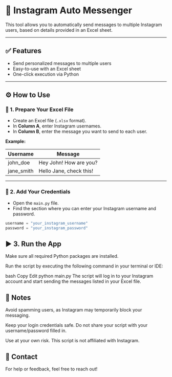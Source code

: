 # 📩 Instagram Auto Messenger

This tool allows you to automatically send messages to multiple Instagram users, based on details provided in an Excel sheet.

---

## ✅ Features

- Send personalized messages to multiple users  
- Easy-to-use with an Excel sheet  
- One-click execution via Python

---

## ⚙️ How to Use

### 📝 1. Prepare Your Excel File

- Create an Excel file (`.xlsx` format).
- In **Column A**, enter Instagram usernames.  
- In **Column B**, enter the message you want to send to each user.

**Example:**

| Username    | Message                   |
|-------------|---------------------------|
| john_doe    | Hey John! How are you?    |
| jane_smith  | Hello Jane, check this!   |

---

### 🔐 2. Add Your Credentials

- Open the `main.py` file.  
- Find the section where you can enter your Instagram username and password.

```python
username = "your_instagram_username"
password = "your_instagram_password"
```


## ▶️ 3. Run the App
Make sure all required Python packages are installed.

Run the script by executing the following command in your terminal or IDE:

bash
Copy
Edit
python main.py
The script will log in to your Instagram account and start sending the messages listed in your Excel file.

## 📌 Notes
Avoid spamming users, as Instagram may temporarily block your messaging.

Keep your login credentials safe.
Do not share your script with your username/password filled in.

Use at your own risk. This script is not affiliated with Instagram.

## 📧 Contact
For help or feedback, feel free to reach out!